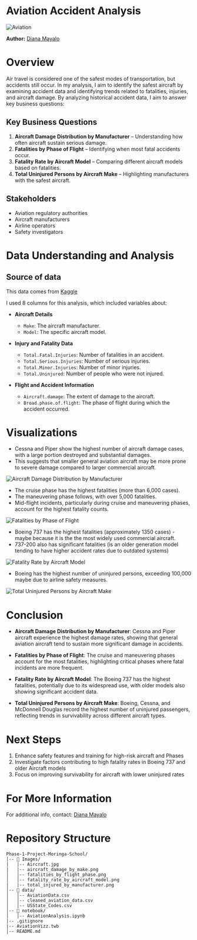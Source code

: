 # Aviation Accident Analysis

![Aviation](./Images/Aircraft.jpg)


**Author:** [Diana Mayalo](https://github.com/DianaMayalo)
# Overview
Air travel is considered one of the safest modes of transportation, but accidents still occur. In my analysis, I aim to identify the safest aircraft by examining accident data and identifying trends related to fatalities, injuries, and aircraft damage. By analyzing historical accident data, I aim to answer key business questions:
## Key Business Questions
1. **Aircraft Damage Distribution by Manufacturer** – Understanding how often aircraft sustain serious damage. 
2. **Fatalities by Phase of Flight** – Identifying when most fatal accidents occur. 
3. **Fatality Rate by Aircraft Model** – Comparing different aircraft models based on fatalities.  
4. **Total Uninjured Persons by Aircraft Make** – Highlighting manufacturers with the safest aircraft. 
## Stakeholders
- Aviation regulatory authorities
- Aircraft manufacturers
- Airline operators
- Safety investigators
# Data Understanding and Analysis
## Source of data
This data comes from [Kaggle](https://www.kaggle.com/datasets/khsamaha/aviation-accident-database-synopses)

I used 8 columns for this analysis, which included variables about:
- **Aircraft Details**  
  - `Make`: The aircraft manufacturer.  
  - `Model`: The specific aircraft model.  

- **Injury and Fatality Data**  
  - `Total.Fatal.Injuries`: Number of fatalities in an accident.  
  - `Total.Serious.Injuries`: Number of serious injuries.  
  - `Total.Minor.Injuries`: Number of minor injuries.  
  - `Total.Uninjured`: Number of people who were not injured.  

- **Flight and Accident Information**  
  - `Aircraft.damage`: The extent of damage to the aircraft.  
  - `Broad.phase.of.flight`: The phase of flight during which the accident occurred.  

# Visualizations
 
- Cessna and Piper show the highest number of aircraft damage cases, with a large portion destroyed and substantial damages.
- This suggests that smaller general aviation aircraft may be more prone to severe damage compared to larger commercial aircraft. 

![Aircraft Damage Distribution by Manufacturer](Images/aircraft_damage_by_make.png)

- The cruise phase has the highest fatalities (more than 6,000 cases).
- The maneuvering phase follows, with over 5,000 fatalities.
- Mid-flight incidents, particularly during cruise and maneuvering phases, account for the highest fatality counts.

![Fatalities by Phase of Flight](Images/fatalities_by_flight_phase.png)


- Boeing 737 has the highest fatalities (approximately 1350 cases) - maybe because it is the the most widely used commercial aircraft.
-  737-200 also has significant fatalities (is an older generation model tending to have higher accident rates due to outdated systems) 

![Fatality Rate by Aircraft Model](./Images/fatality_rate_by_aircraft_model.png)

- Boeing has the highest number of uninjured persons, exceeding 100,000 maybe due to airline safety measures.

![Total Uninjured Persons by Aircraft Make](./Images/total_injured_by_manufacturer.png)

# Conclusion
- **Aircraft Damage Distribution by Manufacturer**: Cessna and Piper aircraft experience the highest damage rates, showing that general aviation aircraft tend to sustain more significant damage in accidents.

- **Fatalities by Phase of Flight**: The cruise and maneuvering phases account for the most fatalities, highlighting critical phases where fatal incidents are more frequent.

- **Fatality Rate by Aircraft Model**: The Boeing 737 has the highest fatalities, potentially due to its widespread use, with older models also showing significant accident data.

- **Total Uninjured Persons by Aircraft Make**: Boeing, Cessna, and McDonnell Douglas record the highest number of uninjured passengers, reflecting trends in survivability across different aircraft types.

# Next Steps
1. Enhance safety features and training for high-risk aircraft and Phases
2. Investigate factors contributing to high fatality rates in Boeing 737 and older Aircraft models
3. Focus on improving survivability for aircraft with lower uninjured rates
  
# For More Information

For additional info, contact: [Diana Mayalo](dianamayalo28@gmail.com)


# Repository Structure
```
Phase-1-Project-Moringa-School/
│-- 📂 Images/
|   |-- Aircraft.jpg
|   |-- aircraft_damage_by_make.png 
│   │-- fatalities_by_flight_phase.png       
│   │-- fatality_rate_by_aircraft_model.png 
|   |-- total_injured_by_manufacturer.png        
│-- 📂 data/
│   │-- AviationData.csv     
│   │-- cleaned_aviation_data.csv      
│   │-- USState_Codes.csv   
│-- 📂 notebook/
│   │-- AviationAnalysis.ipynb 
|-- .gitignore 
|-- AviationVizz.twb           
│-- README.md                   
```
